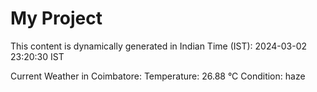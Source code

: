 # My Project

This content is dynamically generated in Indian Time (IST): 2024-03-02 23:20:30 IST


Current Weather in Coimbatore:
Temperature: 26.88 °C
Condition: haze
